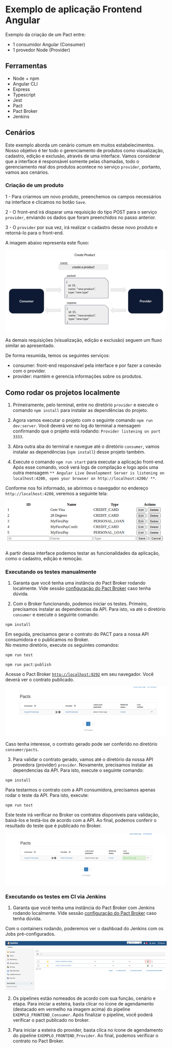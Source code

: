 # Exemplo de aplicação Frontend Angular

Exemplo da criação de um Pact entre:

- 1 consumidor Angular (Consumer)
- 1 provedor Node (Provider)

## Ferramentas

- Node + npm
- Angular CLI
- Express
- Typescript
- Jest
- Pact
- Pact Broker
- Jenkins

## Cenários

Este exemplo aborda um cenário comum em muitos estabelecimentos.
Nosso objetivo é ter todo o gerenciamento de produtos como visualização, cadastro, edição e exclusão, através de uma interface.
Vamos considerar que a interface é responsável somente pelas chamadas, todo o gerenciamento real dos produtos acontece no serviço `provider`, portanto, vamos aos cenários.

### Criação de um produto

1 - Para criarmos um novo produto, preenchemos os campos necessários na interface e clicamos no botão `Save`.

2 - O front-end irá disparar uma requisição do tipo POST para o serviço `provider`, enviando os dados que foram preenchidos no passo anterior.

3 - O `provider` por sua vez, irá realizar o cadastro desse novo produto e retorná-lo para o front-end.
<br>

A imagem abaixo representa este fluxo:

<img src="../../imgs/create-product-front-end.png" alt="new product"/>

As demais requisições (visualização, edição e exclusão) seguem um fluxo similar ao apresentado.

De forma resumida, temos os seguintes serviços:

- consumer: front-end responsável pela interface e por fazer a conexão com o provider.
- provider: mantém e gerencia informações sobre os produtos.

## Como rodar os projetos localmente

1. Primeiramente, pelo terminal, entre no diretório `provider` e execute o comando `npm install` para instalar as dependências do projeto.

2. Agora vamos executar o projeto com o seguinte comando `npm run dev:server`. Você deverá ver no log do terminal a mensagem confirmando que o projeto está rodando: `Provider listening on port 3333`.

3. Abra outra aba do terminal e navegue até o diretório `consumer`, vamos instalar as dependências (`npm install`) desse projeto também.

4. Execute o comando `npm run start` para executar a aplicação front-end. Após esse comando, você verá logs de compilação e logo após uma outra mensagem `** Angular Live Development Server is listening on localhost:4200, open your browser on http://localhost:4200/ **`.

Conforme nos foi informado, se abrirmos o navegador no endereço `http://localhost:4200`, veremos a seguinte tela:

<img src="../../imgs/frontend-image.png" alt="front-end interface"/>

A partir dessa interface podemos testar as funcionalidades da aplicação, como o cadastro, edição e remoção.

### Executando os testes manualmente

1. Garanta que você tenha uma instância do Pact Broker rodando localmente.
   Vide sessão [configuração do Pact Broker](../../../README.md#config-broker) caso tenha dúvida.

2. Com o Broker funcionando, podemos iniciar os testes.
   Primeiro, precisamos instalar as dependencias da API. Para isto, va até o diretório `consumer` e execute o seguinte comando:

```shell
npm install
```

Em seguida, precisamos gerar o contrato do PACT para a nossa API consumidora e o publicamos no Broker. <br>
No mesmo diretório, execute os seguintes comandos:

```shell
npm run test
```

```shell
npm run pact:publish
```

Acesse o Pact Broker [`http://localhost:9292`](http://localhost:9292) em seu navegador. Você deverá ver o contrato publicado.

<img src="../../imgs/frontend-consumer-published.png" alt="new pact contract"/>

Caso tenha interesse, o contrato gerado pode ser conferido no diretório `consumer/pacts`.

3. Para validar o contrato gerado, vamos até o diretório da nossa API provedora (provider) `provider`.
   Novamente, precisamos instalar as dependencias da API. Para isto, execute o seguinte comando:

```shell
npm install
```

Para testarmos o contrato com a API consumidora, precisamos apenas rodar o teste da API.
Para isto, execute:

```shell
npm run test
```

Este teste irá verificar no Broker os contratos disponiveis para validação, baixá-los e testá-los de acordo com a API.
Ao final, podemos conferir o resultado do teste que é publicado no Broker.

![pact contract](../../imgs/pact-verified.png)

### Executando os testes em CI via Jenkins

1. Garanta que você tenha uma instância do Pact Broker com Jenkins rodando localmente.
   Vide sessão [configuração do Pact Broker](../../../README.md#config-broker) caso tenha dúvida.

Com o containers rodando, poderemos ver o dashboad do Jenkins com os Jobs pré-configurados.

![Jenkins Dashboard](../../imgs/jenkins_frontend.png)

2. Os pipelines estão nomeados de acordo com sua função, cenário e etapa.
   Para iniciar a esteira, basta clicar no ícone de agendamento (destacado em vermelho na imagem acima) do pipeline `EXEMPLO_FRONTEND_Consumer`.
   Após finalizar o pipeline, você poderá verificar o pact publicado no broker.

3. Para iniciar a esteira do provider, basta clica no ícone de agendamento do pipeline `EXEMPLO_FRONTEND_Provider`.
   Ao final, podemos verificar o contrato no Pact Broker.
